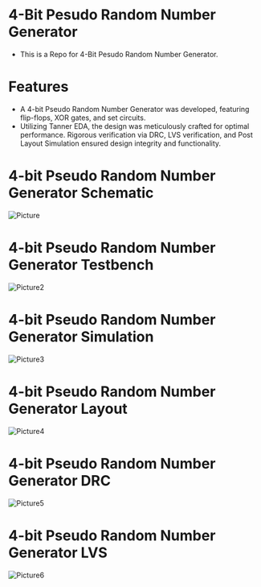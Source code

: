 # 4-Bit Pesudo Random Number Generator
- This is a Repo for 4-Bit Pesudo Random Number Generator.

# Features 
- A 4-bit Pseudo Random Number Generator was developed, featuring flip-flops, XOR gates, and set circuits.
- Utilizing Tanner EDA, the design was meticulously crafted for optimal performance. Rigorous verification via DRC, LVS verification, and Post Layout Simulation ensured design integrity and functionality.


# 4-bit Pseudo Random Number Generator Schematic
![Picture](https://github.com/AyaRedaOsman/4-Bit-Pseudo-Random-Number-Generator/assets/102327986/e459626c-e8a5-47f7-a21a-a69bf6f37cd8)

# 4-bit Pseudo Random Number Generator Testbench
![Picture2](https://github.com/AyaRedaOsman/4-Bit-Pseudo-Random-Number-Generator/assets/102327986/5bcc5327-c2e8-4464-a47f-2a70c1cb3efe)

# 4-bit Pseudo Random Number Generator Simulation
![Picture3](https://github.com/AyaRedaOsman/4-Bit-Pseudo-Random-Number-Generator/assets/102327986/9b8f7342-3c33-48dd-9c60-d934046fa021)

# 4-bit Pseudo Random Number Generator Layout
![Picture4](https://github.com/AyaRedaOsman/4-Bit-Pseudo-Random-Number-Generator/assets/102327986/28d173b1-ffc2-456c-be78-ee48f7dfcd1e)

# 4-bit Pseudo Random Number Generator DRC
![Picture5](https://github.com/AyaRedaOsman/4-Bit-Pseudo-Random-Number-Generator/assets/102327986/ef986ea4-b342-45fa-967e-6de6b299a049)

# 4-bit Pseudo Random Number Generator LVS
![Picture6](https://github.com/AyaRedaOsman/4-Bit-Pseudo-Random-Number-Generator/assets/102327986/adee81ff-deb7-4c34-8538-fb3bdaecf01a)





